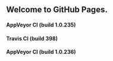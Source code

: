 ## Welcome to GitHub Pages.

#### AppVeyor CI (build 1.0.235)

#### Travis CI (build 398)

#### AppVeyor CI (build 1.0.236)
